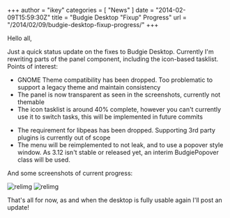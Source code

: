 +++
author = "ikey"
categories = [
"News"
]
date =  "2014-02-09T15:59:30Z"
title = "Budgie Desktop \"Fixup\" Progress"
url = "/2014/02/09/budgie-desktop-fixup-progress/"
+++

Hello all,

Just a quick status update on the fixes to Budgie Desktop. Currently I'm rewriting parts of the panel component, including the icon-based tasklist. Points of interest:

* GNOME Theme compatibility has been dropped. Too problematic to support a legacy theme and maintain consistency
* The panel is now transparent as seen in the screenshots, currently not themable
* The icon tasklist is around 40% complete, however you can't currently use it to switch tasks, this will be implemented in future commits
<!--more-->
* The requirement for libpeas has been dropped. Supporting 3rd party plugins is currently out of scope
* The menu will be reimplemented to not leak, and to use a popover style window. As 3.12 isn't stable or released yet, an interim BudgiePopover class will be used.

And some screenshots of current progress:

![relimg](Screenshot-from-2014-02-08-150632.png)
![relimg](Screenshot-from-2014-02-09-153742.png)

That's all for now, as and when the desktop is fully usable again I'll post an update!